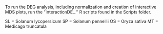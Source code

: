 To run the DEG analysis, including normalization and creation of interactive MDS plots, run the "interactionDE..." R scripts found in the Scripts folder. 

SL = Solanum lycopersicum
SP = Solanum pennellii
OS = Oryza sativa
MT = Medicago truncatula
